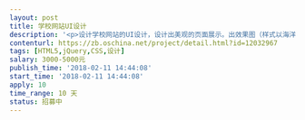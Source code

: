 ```yaml
---                
layout: post       
title: 学校网站UI设计           
description: '<p>设计学校网站的UI设计，设计出美观的页面展示。出效果图（样式以海洋蓝为主），出 html代码，规范用到的 css ,jquery、以及 js其它组件（如幻灯片、焦点图）</p><p>UI设计 包含 PC端和H5端&nbsp;</p><p>整个UI包含 首页，栏目版面设计、栏目模型有几种类型（新闻、图片、视频、专题）、详细页面设计</p><p>报名者希望提供做过案例作品或效果图，以便大家快速合作选择，谢谢。</p><p><br></p><p><strong class="ql-size-huge">再次提醒 ：提供案例  案例</strong></p>'     
contenturl: https://zb.oschina.net/project/detail.html?id=12032967      
tags: [HTML5,jQuery,CSS,设计]            
salary: 3000-5000元          
publish_time: '2018-02-11 14:44:08'         
start_time: '2018-02-11 14:44:08'           
apply: 10                   
time_range: 10 天              
status: 招募中                  
---                 
```

